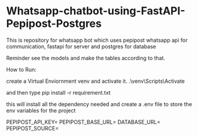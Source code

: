 # Whatsapp-chatbot-using-FastAPI-Pepipost-Postgres
This is repository for whatsapp bot which uses pepipost whatsapp api for communication, fastapi for server and postgres for database

Reminder see the models and make the tables according to that.

How to Run:

create a Virtual Enviornment venv and activate it.
.\venv\Scripts\Activate

and then type 
pip install -r requirement.txt 

this will install all the dependency needed and create a .env file to store the env variables for the project

PEPIPOST_API_KEY=
PEPIPOST_BASE_URL=
DATABASE_URL=
PEPIPOST_SOURCE=
